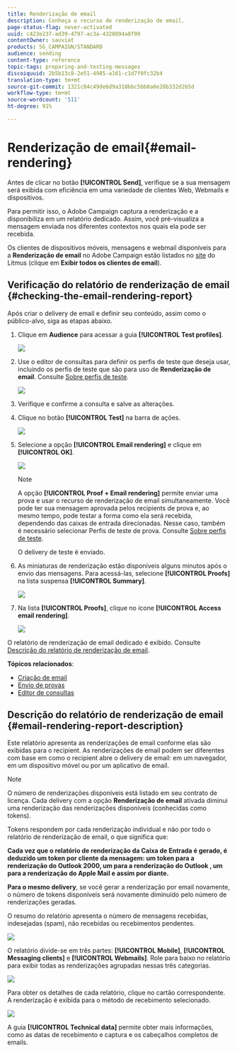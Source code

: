 ```yaml
---
title: Renderização de email
description: Conheça o recurso de renderização de email.
page-status-flag: never-activated
uuid: c423e237-ad39-4797-ac3a-4320894a8f99
contentOwner: sauviat
products: SG_CAMPAIGN/STANDARD
audience: sending
content-type: reference
topic-tags: preparing-and-testing-messages
discoiquuid: 2b5b13c8-2e51-4985-a161-c1d7f0fc32b4
translation-type: tm+mt
source-git-commit: 1321c84c49de6d9a318bbc5bb8a0e28b332d2b5d
workflow-type: tm+mt
source-wordcount: '511'
ht-degree: 91%

---
```



# Renderização de email{#email-rendering}

Antes de clicar no botão **[!UICONTROL Send]**, verifique se a sua mensagem será exibida com eficiência em uma variedade de clientes Web, Webmails e dispositivos.

Para permitir isso, o Adobe Campaign captura a renderização e a disponibiliza em um relatório dedicado. Assim, você pré-visualiza a mensagem enviada nos diferentes contextos nos quais ela pode ser recebida.

Os clientes de dispositivos móveis, mensagens e webmail disponíveis para a **Renderização de email** no Adobe Campaign estão listados no [site](https://litmus.com/email-testing) do Litmus (clique em **Exibir todos os clientes de email**).

## Verificação do relatório de renderização de email {#checking-the-email-rendering-report}

Após criar o delivery de email e definir seu conteúdo, assim como o público-alvo, siga as etapas abaixo.

1. Clique em **Audience** para acessar a guia **[!UICONTROL Test profiles]**.

   ![](assets/email_rendering_05.png)

1. Use o editor de consultas para definir os perfis de teste que deseja usar, incluindo os perfis de teste que são para uso de **Renderização de email**. Consulte [Sobre perfis de teste](../../audiences/using/managing-test-profiles.md).

   ![](assets/email_rendering_06.png)

1. Verifique e confirme a consulta e salve as alterações.
1. Clique no botão **[!UICONTROL Test]** na barra de ações.

   ![](assets/email_rendering_07.png)

1. Selecione a opção **[!UICONTROL Email rendering]** e clique em **[!UICONTROL OK]**.

   ![](assets/email_rendering_08.png)

   >[!NOTE]
   >
   >A opção **[!UICONTROL Proof + Email rendering]** permite enviar uma prova e usar o recurso de renderização de email simultaneamente. Você pode ter sua mensagem aprovada pelos recipients de prova e, ao mesmo tempo, pode testar a forma como ela será recebida, dependendo das caixas de entrada direcionadas. Nesse caso, também é necessário selecionar Perfis de teste de prova. Consulte [Sobre perfis de teste](../../audiences/using/managing-test-profiles.md).

   O delivery de teste é enviado.

1. As miniaturas de renderização estão disponíveis alguns minutos após o envio das mensagens. Para acessá-las, selecione **[!UICONTROL Proofs]** na lista suspensa **[!UICONTROL Summary]**.

   ![](assets/email_rendering_03.png)

1. Na lista **[!UICONTROL Proofs]**, clique no ícone **[!UICONTROL Access email rendering]**.

   ![](assets/email_rendering_04.png)

O relatório de renderização de email dedicado é exibido. Consulte [Descrição do relatório de renderização de email](#email-rendering-report-description).

**Tópicos relacionados**:

* [Criação de email](../../channels/using/creating-an-email.md)
* [Envio de provas](../../sending/using/sending-proofs.md)
* [Editor de consultas](../../automating/using/editing-queries.md#about-query-editor)

## Descrição do relatório de renderização de email {#email-rendering-report-description}

Este relatório apresenta as renderizações de email conforme elas são exibidas para o recipient. As renderizações de email podem ser diferentes com base em como o recipient abre o delivery de email: em um navegador, em um dispositivo móvel ou por um aplicativo de email.

>[!NOTE]
>
>O número de renderizações disponíveis está listado em seu contrato de licença. Cada delivery com a opção **Renderização de email** ativada diminui uma renderização das renderizações disponíveis (conhecidas como tokens).
>
>Tokens respondem por cada renderização individual e não por todo o relatório de renderização de email, o que significa que:
>
>**Cada vez que o relatório de renderização da Caixa de Entrada é gerado, é deduzido um token por cliente da mensagem: um token para a renderização do Outlook 2000, um para a renderização do Outlook , um para a renderização do Apple Mail e assim por diante.**
>
>**Para o mesmo delivery**, se você gerar a renderização por email novamente, o número de tokens disponíveis será novamente diminuído pelo número de renderizações geradas.


O resumo do relatório apresenta o número de mensagens recebidas, indesejadas (spam), não recebidas ou recebimentos pendentes.

![](assets/inbox_rendering_report.png)

O relatório divide-se em três partes: **[!UICONTROL Mobile]**, **[!UICONTROL Messaging clients]** e **[!UICONTROL Webmails]**. Role para baixo no relatório para exibir todas as renderizações agrupadas nessas três categorias.

![](assets/inbox_rendering_report_3.png)

Para obter os detalhes de cada relatório, clique no cartão correspondente. A renderização é exibida para o método de recebimento selecionado.

![](assets/inbox_rendering_report_2.png)

A guia **[!UICONTROL Technical data]** permite obter mais informações, como as datas de recebimento e captura e os cabeçalhos completos de emails.
